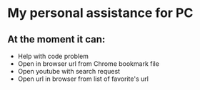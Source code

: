 # My personal assistance for PC

## At the moment it can:

* Help with code problem
* Open in browser url from Chrome bookmark file
* Open youtube with search request
* Open url in browser from list of favorite's url